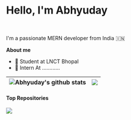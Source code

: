 <!-- <p align="center"><a href=""><img width="80%" alt="Hello, I'm Abhyuday. I do open source!" src="" /></a></p> -->
# Hello, I'm Abhyuday

<br />

I'm a passionate MERN developer from India 🇮🇳

**About me**

- 📘 Student at LNCT Bhopal
- 💼 Intern At ............



<!-- <code><img height="20" alt="html" src="https://raw.githubusercontent.com/github/explore/80688e429a7d4ef2fca1e82350fe8e3517d3494d/topics/html/html.png"></code>
<code><img height="20" alt="css" src="https://raw.githubusercontent.com/github/explore/80688e429a7d4ef2fca1e82350fe8e3517d3494d/topics/css/css.png"></code>
<code><img height="20" alt="javascript" src="https://raw.githubusercontent.com/github/explore/80688e429a7d4ef2fca1e82350fe8e3517d3494d/topics/javascript/javascript.png"></code>
<code><img height="20" alt="mongodb" src="https://raw.githubusercontent.com/github/explore/80688e429a7d4ef2fca1e82350fe8e3517d3494d/topics/mongodb/mongodb.png"></code>
<code><img height="20" alt="expressjs" src="https://raw.githubusercontent.com/github/explore/80688e429a7d4ef2fca1e82350fe8e3517d3494d/topics/express/express.png"></code>
<code><img height="20" alt="nodejs" src="https://raw.githubusercontent.com/github/explore/80688e429a7d4ef2fca1e82350fe8e3517d3494d/topics/nodejs/nodejs.png"></code> -->


| <img align="center" src="https://github-readme-stats.vercel.app/api?username=Abhyuday911Dev&show_icons=true&include_all_commits=true&theme=dark&hide_border=true" alt="Abhyuday's github stats" /> | <img align="center" src="https://github-readme-stats.vercel.app/api/top-langs/?username=Abhyuday911Dev&layout=compact&theme=dark&hide_border=true" /> |
| ------------- | ------------- |

#### Top Repositories


<a href="https://github.com/Abhyuday911/09_socket.io_chat_app">
  <img align="center" src="https://github-readme-stats.vercel.app/api/pin/?username=Abhyuday911Dev&repo=09_socket.io_chat_app&theme=dark&hide_border=true" />
</a>
<!-- <a href="https://abhyuday911.github.io/MyPortfolio1/">
  <img align="center" src="https://github-readme-stats.vercel.app/api/pin/?username=Abhyuday911Dev&repo=MyPortfolio1&theme=dark&hide_border=true" />
</a> -->

<br />
